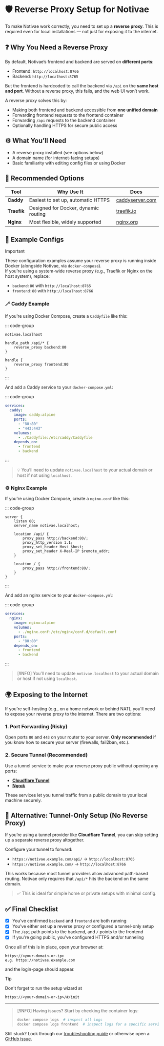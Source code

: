 # 🛡️ Reverse Proxy Setup for Notivae

To make Notivae work correctly, you need to set up a **reverse proxy**. This is required even for local installations — not just for exposing it to the internet.

## ❓ Why You Need a Reverse Proxy

By default, Notivae’s frontend and backend are served on **different ports**:

- Frontend: `http://localhost:8766`
- Backend: `http://localhost:8765`

But the frontend is hardcoded to call the backend via `/api` on the **same host and port**. Without a reverse proxy, this fails, and the web UI won’t work.

A reverse proxy solves this by:

- Making both frontend and backend accessible from **one unified domain**
- Forwarding frontend requests to the frontend container
- Forwarding `/api` requests to the backend container
- Optionally handling HTTPS for secure public access

## ⚙️ What You’ll Need

- A reverse proxy installed (see options below)
- A domain name (for internet-facing setups)
- Basic familiarity with editing config files or using Docker

## 🔧 Recommended Options

| Tool        | Why Use It                           | Docs                                        |
|-------------|--------------------------------------|---------------------------------------------|
| **Caddy**   | Easiest to set up, automatic HTTPS   | [caddyserver.com](https://caddyserver.com/) |
| **Traefik** | Designed for Docker, dynamic routing | [traefik.io](https://traefik.io/)           |
| **Nginx**   | Most flexible, widely supported      | [nginx.org](https://nginx.org/)             |

## 🧾 Example Configs

> [!IMPORTANT]
> These configuration examples assume your reverse proxy is running inside Docker (alongside Notivae, via `docker-compose`).  
> If you're using a system-wide reverse proxy (e.g., Traefik or Nginx on the host system), replace:
>
> - `backend:80` with `http://localhost:8765`
> - `frontend:80` with `http://localhost:8766`

### 🪄 Caddy Example

If you're using Docker Compose, create a `Caddyfile` like this:

::: code-group
```caddyfile [Caddyfile]
notivae.localhost

handle_path /api/* {
    reverse_proxy backend:80
}

handle {
    reverse_proxy frontend:80
}
```
:::

And add a Caddy service to your `docker-compose.yml`:

::: code-group
```yaml [docker-compose.yml]
services:
  caddy:
    image: caddy:alpine
    ports:
      - "80:80"
      - "443:443"
    volumes:
      - ./Caddyfile:/etc/caddy/Caddyfile
    depends_on:
      - frontend
      - backend
```
:::

> 💡 You’ll need to update `notivae.localhost` to your actual domain or host if not using `localhost`.

### ⚙️ Nginx Example

If you're using Docker Compose, create a `nginx.conf` like this:

::: code-group
```nginx [nginx.conf]
server {
    listen 80;
    server_name notivae.localhost;

    location /api/ {
        proxy_pass http://backend:80/;
        proxy_http_version 1.1;
        proxy_set_header Host $host;
        proxy_set_header X-Real-IP $remote_addr;
    }

    location / {
        proxy_pass http://frontend:80/;
    }
}
```
:::

And add an nginx service to your `docker-compose.yml`:

::: code-group
```yaml [docker-compose.yml]
services:
  nginx:
    image: nginx:alpine
    volumes:
      - ./nginx.conf:/etc/nginx/conf.d/default.conf
    ports:
      - "80:80"
    depends_on:
      - frontend
      - backend
```
:::

> [!INFO]
> You’ll need to update `notivae.localhost` to your actual domain or host if not using `localhost`.

## 🌍 Exposing to the Internet

If you're self-hosting (e.g., on a home network or behind NAT), you'll need to expose your reverse proxy to the internet. There are two options:

### 1. Port Forwarding (Risky)
Open ports `80` and `443` on your router to your server. **Only recommended** if you know how to secure your server (firewalls, fail2ban, etc.).

### 2. Secure Tunnel (Recommended)

Use a tunnel service to make your reverse proxy public without opening any ports:

- **[Cloudflare Tunnel](https://developers.cloudflare.com/cloudflare-one/connections/connect-apps/)**
- **[Ngrok](https://ngrok.com/)**

These services let you tunnel traffic from a public domain to your local machine securely.

## 🧠 Alternative: Tunnel-Only Setup (No Reverse Proxy)

If you’re using a tunnel provider like **Cloudflare Tunnel**, you can skip setting up a separate reverse proxy altogether.

Configure your tunnel to forward:

- `https://notivae.example.com/api/` → `http://localhost:8765`
- `https://notivae.example.com/` → `http://localhost:8766`

This works because most tunnel providers allow advanced path-based routing. Notivae only requires that `/api/*` hits the backend on the same domain.

> ✅ This is ideal for simple home or private setups with minimal config.

## ✅ Final Checklist

- [x] You’ve confirmed `backend` and `frontend` are both running
- [x] You’ve either set up a reverse proxy *or* configured a tunnel-only setup
- [x] The `/api` path points to the backend, and `/` points to the frontend
- [x] If you're going public, you’ve configured HTTPS and/or tunneling

Once all of this is in place, open your browser at:

```
https://<your-domain-or-ip>
e.g. https://notivae.example.com
```

and the login-page should appear.

> [!TIP]
> Don't forget to run the setup wizard at
> ```
> https://<your-domain-or-ip>/#/init
> ```

---

> [!INFO]️ Having issues? Start by checking the container logs:
> 
> ```bash
> docker compose logs  # inspect all logs
> docker compose logs frontend  # inspect logs for a specific service
> ```

Still stuck? Look through our [troubleshooting guide](./troubleshooting.md) or otherwise open a [GitHub issue](https://github.com/notivae/notivae/issues).
